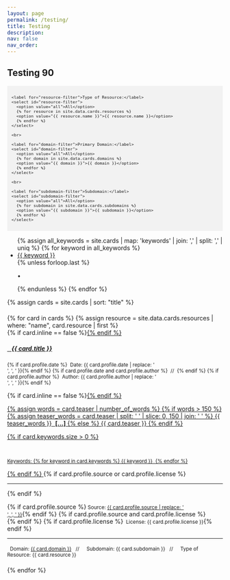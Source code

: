 ```yaml
---
layout: page
permalink: /testing/
title: Testing
description:
nav: false
nav_order: 
---
```


## Testing 90 

<div style="background-color: #f2f2f2; padding: 10px;">
  <div id="filter-options" style="font-size: 0.8em;">
    
    <label for="resource-filter">Type of Resource:</label>
    <select id="resource-filter">
      <option value="all">All</option>
      {% for resource in site.data.cards.resources %}
      <option value="{{ resource.name }}">{{ resource.name }}</option>
      {% endfor %}
    </select>

    <br>

    <label for="domain-filter">Primary Domain:</label>
    <select id="domain-filter">
      <option value="all">All</option>
      {% for domain in site.data.cards.domains %}
      <option value="{{ domain }}">{{ domain }}</option>
      {% endfor %}
    </select>

    <br>

    <label for="subdomain-filter">Subdomain:</label>
    <select id="subdomain-filter">
      <option value="all">All</option>
      {% for subdomain in site.data.cards.subdomains %}
      <option value="{{ subdomain }}">{{ subdomain }}</option>
      {% endfor %}
    </select>

  </div>
</div>

<div class="tag-category-list">
  <ul class="p-0 m-0">
    {% assign all_keywords = site.cards | map: 'keywords' | join: ',' | split: ',' | uniq %}
    {% for keyword in all_keywords %}
      <li>
        <i class="fa-solid fa-hashtag fa-sm"></i> <a href="#" class="keyword-filter" data-keyword="{{ keyword }}">{{ keyword }}</a>
      </li>
      {% unless forloop.last %}
        <p>&bull;</p>
      {% endunless %}
    {% endfor %}
  </ul>
</div>

{% assign cards = site.cards | sort: "title" %}

<div id="card-list" style="margin-top: 20px;">
{% for card in cards %}
  {% assign resource = site.data.cards.resources | where: "name", card.resource | first %}
  <div class="card {% if card.inline == false %}hoverable{% endif %}" style="margin-bottom: 20px;" data-domain="{{ card.domain }}" data-subdomain="{{ card.subdomain }}">
    <div class="row no-gutters">
      <div class="team">
        <div class="card-body">
          {% if card.inline == false %}<a href="{{ card.url | relative_url }}">{% endif %}
            <h5 class="card-title"><i class="{{ resource.icon | default: 'fas fa-file' }}"></i>&nbsp;&nbsp; {{ card.title }}</h5></a>
          <p class="card-text"><small class="test-muted">{% if card.profile.date %}<i class="fa-solid fa-calendar"></i>&nbsp; Date: {{ card.profile.date | replace: '<br />', ', ' }}{% endif %}
            {% if card.profile.date and card.profile.author %}&nbsp;&nbsp;//&nbsp;&nbsp;{% endif %}
            {% if card.profile.author %}<i class="fa-solid fa-user"></i>&nbsp; Author: {{ card.profile.author | replace: '<br />', ', ' }}{% endif %}</small></p>
          {% if card.inline == false %}<a href="{{ card.url | relative_url }}">{% endif %}
            <p class="card-text">
              {% assign words = card.teaser | number_of_words %}
              {% if words > 150 %}
                {% assign teaser_words = card.teaser | split: ' ' | slice: 0, 150 | join: ' ' %}
                {{ teaser_words }} &nbsp;<b><u>[...]</u></b>
              {% else %}
                {{ card.teaser }}
              {% endif %}
            </p>
          {% if card.keywords.size > 0 %}
            <p class="card-text test-muted keyword"><small><br><br>Keywords: {% for keyword in card.keywords %}<i class="fa-solid fa-hashtag fa-sm"></i>&nbsp;{{ keyword }}&nbsp;&nbsp;{% endfor %}</small></p>
          {% endif %}
          </a>
          {% if card.profile.source or card.profile.license %}
            <hr class="solid">
          {% endif %}
          <p class="card-text">
            {% if card.profile.source %}<small class="test-muted"><i class="fas fa-link"></i> Source: <a href="{{ card.profile.source }}">{{ card.profile.source | replace: '<br />', ', ' }}</a></small>{% endif %}
            {% if card.profile.source and card.profile.license %}<br>{% endif %}
            {% if card.profile.license %}<small class="test-muted"><i class="fa-solid fa-quote-left"></i>&nbsp; License: {{ card.profile.license }}</small>{% endif %}
          </p>
            <hr class="solid">
          <p class="card-text">
            <small class="test-muted domain"><i class="fa-solid fa-square"></i>&nbsp; Domain: <a href="{{ site.url }}{{ site.baseurl }}{{ card.domain | downcase | replace: ' ', '-' }}">{{ card.domain }}</a> &nbsp;&nbsp;//&nbsp;&nbsp;</small>
            <small class="test-muted subdomain"><i class="fa-solid fa-sitemap"></i>&nbsp; Subdomain: {{ card.subdomain }} &nbsp;&nbsp;//&nbsp;&nbsp;</small>
            <small class="test-muted resource"><i class="{{ resource.icon | default: 'fas fa-file' }}"></i>&nbsp; Type of Resource: {{ card.resource }}</small><br>
          </p>
        </div>
      </div>
    </div>
  </div>
{% endfor %}
</div>

<script>
document.addEventListener('DOMContentLoaded', function() {
  const domainFilter = document.getElementById('domain-filter');
  const subdomainFilter = document.getElementById('subdomain-filter');
  const resourceFilter = document.getElementById('resource-filter');
  const keywordLinks = document.querySelectorAll('.keyword-filter');
  const cards = document.querySelectorAll('.card');

  // Define a mapping of subdomains to corresponding domains
  const subdomainToDomain = {
    'All': 'All',
    'Defining Data': 'Understanding Data',
    'Critiquing Data': 'Understanding Data',
    'Acting Ethically with Data': 'Understanding Data',
    'Linking Data and Justice': 'Understanding Data',
    'Collecting Data': 'Processing Data',
    'Organizing and Cleaning Data': 'Processing Data',
    'Analyzing and Drawing Insights from Data': 'Processing Data',
    'Storing and Preserving Data': 'Processing Data',
    'Appealing with Data': 'Persuading with Data',
    'Visualizing Data': 'Persuading with Data',
    'Mapping Data': 'Persuading with Data',
    'Telling Multi-Modal Stories with Data': 'Persuading with Data'
  };

  function filterCards() {
    const selectedDomain = domainFilter.value;
    const selectedSubdomain = subdomainFilter.value;
    const selectedResource = resourceFilter.value;

    cards.forEach(card => {
      const domain = card.getAttribute('data-domain'); // Get domain from data attribute
      const subdomain = card.getAttribute('data-subdomain'); // Get subdomain from data attribute
      const resource = card.querySelector('.resource').textContent.trim().replace('Type of Resource: ', ''); 

      const domainMatch = selectedDomain === 'all' || domain === selectedDomain;
      const subdomainMatch = selectedSubdomain === 'all' || subdomain === selectedSubdomain;
      const resourceMatch = selectedResource === 'all' || resource === selectedResource;

      if (domainMatch && subdomainMatch && resourceMatch) {
        card.style.display = 'block';
      } else {
        card.style.display = 'none';
      }
    });
  }

  domainFilter.addEventListener('change', filterCards);
  subdomainFilter.addEventListener('change', function() {
  // Update the domain filter based on the selected subdomain
  const selectedSubdomain = subdomainFilter.value;
  const correspondingDomain = subdomainToDomain[selectedSubdomain];
  if (correspondingDomain) {
    domainFilter.value = correspondingDomain;
  } else if (selectedSubdomain === 'all') {
    domainFilter.value = 'all'; // Set domain filter to 'all' if 'all' is selected for subdomain
  }
  filterCards();
});
  
  resourceFilter.addEventListener('change', filterCards);

  keywordLinks.forEach(link => {
    link.addEventListener('click', function(event) {
      event.preventDefault();
      const selectedKeyword = this.getAttribute('data-keyword');
      filterCardsByKeyword(selectedKeyword);
    });
  });

  function filterCardsByKeyword(keyword) {
    cards.forEach(card => {
      const cardKeywords = card.querySelector('.keyword').innerText;
      if (cardKeywords.includes(keyword)) {
        card.style.display = 'block';
      } else {
        card.style.display = 'none';
      }
    });
  }

  // Initial filtering when the page loads
  filterCards();
});
</script>
